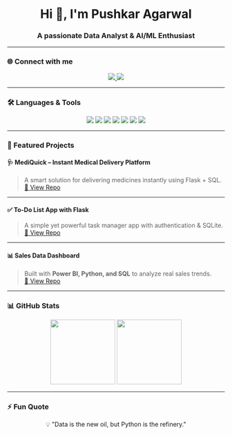 <h1 align="center">Hi 👋, I'm Pushkar Agarwal</h1>
<h3 align="center">A passionate Data Analyst & AI/ML Enthusiast</h3>

---

### 🌐 Connect with me
<p align="center">
  <a href="https://www.linkedin.com/in/pushkar-agarwal-5945b2258/" target="_blank">
    <img src="https://img.shields.io/badge/LinkedIn-0A66C2?style=for-the-badge&logo=linkedin&logoColor=white" />
  </a>
  <a href="mailto:pushkaragarwal10@gmail.com" target="_blank">
    <img src="https://img.shields.io/badge/Gmail-D14836?style=for-the-badge&logo=gmail&logoColor=white" />
  </a>
 
</p>

---

### 🛠 Languages & Tools
<p align="center">
  <img src="https://img.shields.io/badge/Python-3776AB?style=for-the-badge&logo=python&logoColor=white" />
  <img src="https://img.shields.io/badge/NumPy-013243?style=for-the-badge&logo=numpy&logoColor=white" />
  <img src="https://img.shields.io/badge/Pandas-150458?style=for-the-badge&logo=pandas&logoColor=white" />
  <img src="https://img.shields.io/badge/Matplotlib-003366?style=for-the-badge&logo=plotly&logoColor=white" />
  <img src="https://img.shields.io/badge/ScikitLearn-F7931E?style=for-the-badge&logo=scikit-learn&logoColor=white" />
  <img src="https://img.shields.io/badge/PowerBI-F2C811?style=for-the-badge&logo=power-bi&logoColor=black" />
  <img src="https://img.shields.io/badge/SQL-336791?style=for-the-badge&logo=postgresql&logoColor=white" />
</p>

---

### 🚀 Featured Projects

#### 🩺 MediQuick – Instant Medical Delivery Platform
> A smart solution for delivering medicines instantly using Flask + SQL.  
[🔗 View Repo](https://github.com/Pushkarag/MediQuick)

---

#### ✅ To-Do List App with Flask
> A simple yet powerful task manager app with authentication & SQLite.  
[🔗 View Repo](https://github.com/Pushkarag/TO-DO-LIST-APP-)

---

#### 📊 Sales Data Dashboard
> Built with **Power BI, Python, and SQL** to analyze real sales trends.  
[🔗 View Repo](https://github.com/Pushkarag/sales-dashboard)

---


### 📊 GitHub Stats
<p align="center">
  <img src="https://github-readme-stats.vercel.app/api?username=pushkaragarwal&show_icons=true&theme=radical" height="150"/>
  <img src="https://github-readme-stats.vercel.app/api/top-langs/?username=pushkaragarwal&layout=compact&theme=radical" height="150"/>
</p>

---

### ⚡ Fun Quote
<p align="center">💡 "Data is the new oil, but Python is the refinery." </p>
